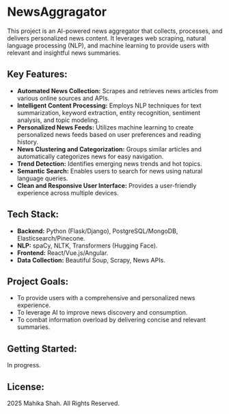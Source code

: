 # NewsAggragator
This project is an AI-powered news aggregator that collects, processes, and delivers personalized news content. It leverages web scraping, natural language processing (NLP), and machine learning to provide users with relevant and insightful news summaries.

## Key Features:

* **Automated News Collection:** Scrapes and retrieves news articles from various online sources and APIs.
* **Intelligent Content Processing:** Employs NLP techniques for text summarization, keyword extraction, entity recognition, sentiment analysis, and topic modeling.
* **Personalized News Feeds:** Utilizes machine learning to create personalized news feeds based on user preferences and reading history.
* **News Clustering and Categorization:** Groups similar articles and automatically categorizes news for easy navigation.
* **Trend Detection:** Identifies emerging news trends and hot topics.
* **Semantic Search:** Enables users to search for news using natural language queries.
* **Clean and Responsive User Interface:** Provides a user-friendly experience across multiple devices.

## Tech Stack:

* **Backend:** Python (Flask/Django), PostgreSQL/MongoDB, Elasticsearch/Pinecone.
* **NLP:** spaCy, NLTK, Transformers (Hugging Face).
* **Frontend:** React/Vue.js/Angular.
* **Data Collection:** Beautiful Soup, Scrapy, News APIs.

## Project Goals:

* To provide users with a comprehensive and personalized news experience.
* To leverage AI to improve news discovery and consumption.
* To combat information overload by delivering concise and relevant summaries.

## Getting Started:

In progress. 

## License:
2025 Mahika Shah. All Rights Reserved.
